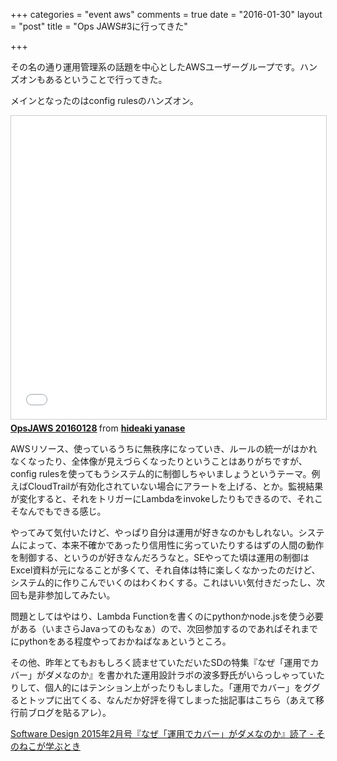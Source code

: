+++
categories = "event aws"
comments = true
date = "2016-01-30"
layout = "post"
title = "Ops JAWS#3に行ってきた"

+++

その名の通り運用管理系の話題を中心としたAWSユーザーグループです。ハンズオンもあるということで行ってきた。

メインとなったのはconfig rulesのハンズオン。

<iframe src="//www.slideshare.net/slideshow/embed_code/key/g0o2kIUtI0yKmw" width="595" height="485" frameborder="0" marginwidth="0" marginheight="0" scrolling="no" style="border:1px solid #CCC; border-width:1px; margin-bottom:5px; max-width: 100%;" allowfullscreen> </iframe> <div style="margin-bottom:5px"> <strong> <a href="//www.slideshare.net/okochang/opsjaws-20160128" title="OpsJAWS 20160128" target="_blank">OpsJAWS 20160128</a> </strong> from <strong><a href="//www.slideshare.net/okochang" target="_blank">hideaki yanase</a></strong> </div>

AWSリソース、使っているうちに無秩序になっていき、ルールの統一がはかれなくなったり、全体像が見えづらくなったりということはありがちですが、config rulesを使ってもうシステム的に制御しちゃいましょうというテーマ。例えばCloudTrailが有効化されていない場合にアラートを上げる、とか。監視結果が変化すると、それをトリガーにLambdaをinvokeしたりもできるので、それこそなんでもできる感じ。

やってみて気付いたけど、やっぱり自分は運用が好きなのかもしれない。システムによって、本来不確かであったり信用性に劣っていたりするはずの人間の動作を制御する、というのが好きなんだろうなと。SEやってた頃は運用の制御はExcel資料が元になることが多くて、それ自体は特に楽しくなかったのだけど、システム的に作りこんでいくのはわくわくする。これはいい気付きだったし、次回も是非参加してみたい。

問題としてはやはり、Lambda Functionを書くのにpythonかnode.jsを使う必要がある（いまさらJavaってのもなぁ）ので、次回参加するのであればそれまでにpythonをある程度やっておかねばなぁというところ。

その他、昨年とてもおもしろく読ませていただいたSDの特集『なぜ「運用でカバー」がダメなのか』を書かれた運用設計ラボの波多野氏がいらっしゃっていたりして、個人的にはテンション上がったりもしました。「運用でカバー」をググるとトップに出てくる、なんだか好評を得てしまった拙記事はこちら（あえて移行前ブログを貼るアレ）。

[Software Design 2015年2月号『なぜ「運用でカバー」がダメなのか』読了 - そのねこが学ぶとき](http://chroju89.hatenablog.jp/entry/2015/02/11/164926)

